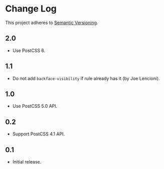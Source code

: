 # Change Log
This project adheres to [Semantic Versioning](http://semver.org/).

## 2.0
* Use PostCSS 6.

## 1.1
* Do not add `backface-visibility` if rule already has it (by Joe Lencioni).

## 1.0
* Use PostCSS 5.0 API.

## 0.2
* Support PostCSS 4.1 API.

## 0.1
* Initial release.
